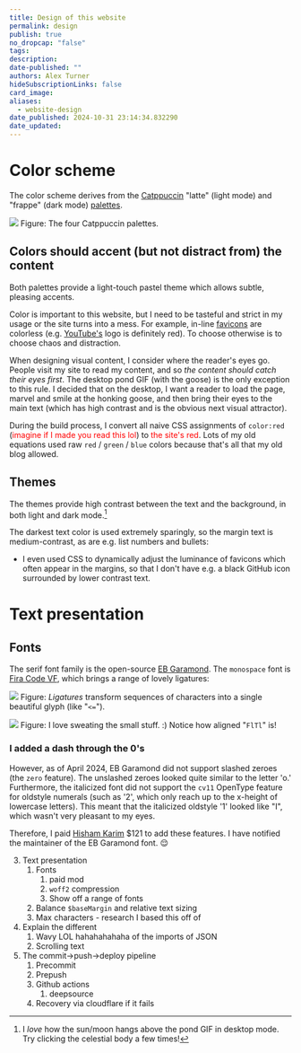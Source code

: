 ```yaml
---
title: Design of this website
permalink: design
publish: true
no_dropcap: "false"
tags: 
description: 
date-published: ""
authors: Alex Turner
hideSubscriptionLinks: false
card_image: 
aliases:
  - website-design
date_published: 2024-10-31 23:14:34.832290
date_updated:
---
```


# Color scheme
The color scheme derives from the [Catppuccin](https://catppuccin.com) "latte" (light mode) and "frappe" (dark mode) [palettes](https://github.com/catppuccin/catppuccin/tree/main?tab=readme-ov-file#-palette). 

![](https://assets.turntrout.com/static/images/posts/catppuccin.avif)
Figure: The four Catppuccin palettes.

## Colors should accent (but not distract from) the content
Both palettes provide a light-touch pastel theme which allows subtle, pleasing accents. 

<!--TODO include color demo-->

Color is important to this website, but I need to be tasteful and strict in my usage or the site turns into a mess. For example, in-line [favicons](https://en.wikipedia.org/wiki/Favicon) are colorless (e.g. [YouTube's](https://youtube.com) logo is definitely red). To choose otherwise is to choose chaos and distraction. 

When designing visual content, I consider where the reader's eyes go. People visit my site to read my content, and so _the content should catch their eyes first_. The desktop pond GIF (with the goose) is the only exception to this rule. I decided that on the desktop, I want a reader to load the page, marvel and smile at the honking goose, and then bring their eyes to the main text (which has high contrast and is the obvious next visual attractor). 

During the build process, I convert all naive CSS assignments of `color:red` (<span style="color:rgb(255,0,0);">imagine if I made you read this lol</span>) to <span style="color:red">the site's red</span>. Lots of my old equations used raw `red` / `green` / `blue` colors because that's all that my old blog allowed.
## Themes 

The themes provide high contrast between the text and the background, in both light and dark mode.[^sun]

[^sun]: I _love_ how the sun/moon hangs above the pond GIF in desktop mode. Try clicking the celestial body a few times!

<!--EXAMPLE-->

The darkest text color is used extremely sparingly, so the margin text is medium-contrast, as are e.g. list numbers and bullets:
   - I even used CSS to dynamically adjust the luminance of favicons which often appear in the margins, so that I don't have e.g. a black GitHub icon surrounded by lower contrast text. 

# Text presentation
## Fonts

The serif font family is the open-source [EB Garamond](https://github.com/georgd/EB-Garamond). The `monospace` font is [Fira Code VF](), which brings a range of lovely ligatures:

![](fira_code.png)
Figure: _Ligatures_ transform sequences of characters into a single beautiful glyph (like "`<=`").



![](letter_pairs-1.png)
Figure: I love sweating the small stuff. :) Notice how aligned "`FlTl`" is!

### I added a dash through the 0's
However, as of April 2024, EB Garamond did not support slashed zeroes (the `zero` feature). The unslashed zeroes looked quite similar to the letter 'o.' Furthermore, the italicized font did not support the `cv11` OpenType feature for oldstyle numerals (such as '2', which only reach up to the x-height of lowercase letters). This meant that the italicized oldstyle '1' looked like "<span class="small-caps">I</span>", which wasn't very pleasant to my eyes.

Therefore, I paid [Hisham Karim](https://www.fiverr.com/hishamhkarim) $121 to add these features. I have notified the maintainer of the EB Garamond font. 😌

3. Text presentation
	1. Fonts
		1. paid mod
		2. `woff2` compression
		3. Show off a range of fonts
	2. Balance `$baseMargin` and relative text sizing
	3. Max characters - research I based this off of 
4. Explain the different 
	1. Wavy LOL hahahahahaha of the imports of JSON
	2. Scrolling text
5. The commit->push->deploy pipeline
	1. Precommit
	2. Prepush
	3. Github actions
		1. deepsource
	4. Recovery via cloudflare if it fails